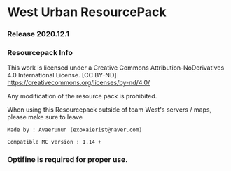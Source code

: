 # West Urban ResourcePack

### Release 2020.12.1

### Resourcepack Info

This work is licensed under a Creative Commons Attribution-NoDerivatives 4.0 International License.
[CC BY-ND] https://creativecommons.org/licenses/by-nd/4.0/

Any modification of the resource pack is prohibited.

When using this Resourcepack outside of team West's servers / maps,
please make sure to leave

`Made by : Avaerunun (exoxaierist@naver.com)`

`Compatible MC version : 1.14 +`

### Optifine is required for proper use.
